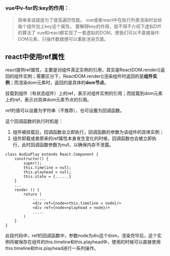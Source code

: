 ### vue中v-for的:key的作用：
> 简单来说就是为了提高遍历性能。
> vue或者react中在执行列表渲染时会给每个组件加上key这个属性。
> 要解释key的作用，就不得不介绍下虚拟Diff的算法了
> vue和react都实现了一套虚拟的DOM，使我们可以不直接操作DOM元素，只操作数据便可以重新渲染页面。

## react中使用ref属性
react提供ref属性，主要是对组件真正实例的引用，其实是ReactDOM.render()返回的组件实例；需要区分下，ReactDOM.render()渲染组件时返回的是**组件实例**；而渲染dom元素时，返回的是具体的**dom节点**。

挂载到组件（有状态组件）上的ref，表示对组件实例的引用；而挂载到dom元素上的ref，表示对具体dom元素节点的引用。

ref的值可以设置为字符串（不推荐），也可设置为回调函数。

这个回调函数的执行时机是：

1. 组件被挂载后，回调函数会立即执行，回调函数的参数为该组件的具体实例；
2. 组件卸载或者原来的ref属性本身发生变化的时候，回调函数也会被立即执行，此时回调函数参数为null，以确保内存不泄露。

```
class AudioPlay extends React.Component {
	constructor() {
		super();
		this.timeline = null;
		this.playhead = null;
		this.state = {......}
	}
	...
	render () {
		return (
			......
			<div ref={node=>this.timeline = node}/>
			<div ref={node=>playhead = node}/>
			.....
		)
	}
}
```
此段代码中，ref的回调函数中，参数node为div这个dom，渲染完毕后，这个实例将被保存在组件的this.timeline和this.playhead中，使用的时候可以直接使用this.timeline和this.playhead进行一系列操作。
